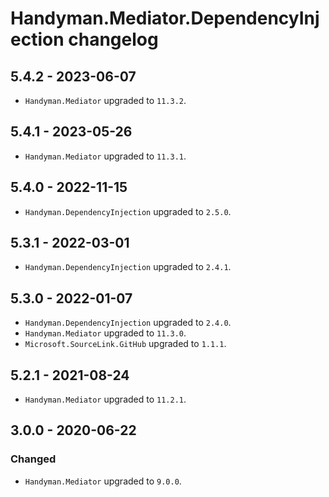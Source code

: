 # Handyman.Mediator.DependencyInjection changelog

## 5.4.2 - 2023-06-07

* `Handyman.Mediator` upgraded to `11.3.2`.

## 5.4.1 - 2023-05-26

* `Handyman.Mediator` upgraded to `11.3.1`.

## 5.4.0 - 2022-11-15

* `Handyman.DependencyInjection` upgraded to `2.5.0`.

## 5.3.1 - 2022-03-01

* `Handyman.DependencyInjection` upgraded to `2.4.1`.

## 5.3.0 - 2022-01-07

* `Handyman.DependencyInjection` upgraded to `2.4.0`.
* `Handyman.Mediator` upgraded to `11.3.0`.
* `Microsoft.SourceLink.GitHub` upgraded to `1.1.1`.

## 5.2.1 - 2021-08-24

* `Handyman.Mediator` upgraded to `11.2.1`.

## 3.0.0 - 2020-06-22

### Changed

* `Handyman.Mediator` upgraded to `9.0.0`.
